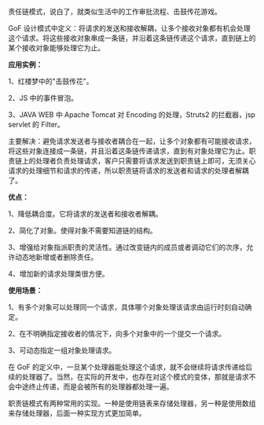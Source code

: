 责任链模式，说白了，就类似生活中的工作审批流程、击鼓传花游戏。

GoF 设计模式中定义：将请求的发送和接收解耦，让多个接收对象都有机会处理这个请求。将这些接收对象串成一条链，并沿着这条链传递这个请求，直到链上的某个接收对象能够处理它为止。

**应用实例：**

1、红楼梦中的"击鼓传花"。 

2、JS 中的事件冒泡。

3、JAVA WEB 中 Apache Tomcat 对 Encoding 的处理，Struts2 的拦截器，jsp servlet 的 Filter。

主要解决：避免请求发送者与接收者耦合在一起，让多个对象都有可能接收请求，将这些对象连接成一条链，并且沿着这条链传递请求，直到有对象处理它为止。职责链上的处理者负责处理请求，客户只需要将请求发送到职责链上即可，无须关心请求的处理细节和请求的传递，所以职责链将请求的发送者和请求的处理者解耦了。

**优点：**

 1、降低耦合度。它将请求的发送者和接收者解耦。

 2、简化了对象。使得对象不需要知道链的结构。

 3、增强给对象指派职责的灵活性。通过改变链内的成员或者调动它们的次序，允许动态地新增或者删除责任。

 4、增加新的请求处理类很方便。

**使用场景：**

 1、有多个对象可以处理同一个请求，具体哪个对象处理该请求由运行时刻自动确定。

 2、在不明确指定接收者的情况下，向多个对象中的一个提交一个请求。

 3、可动态指定一组对象处理请求。



在 GoF 的定义中，一旦某个处理器能处理这个请求，就不会继续将请求传递给后续的处理器了。当然，在实际的开发中，也存在对这个模式的变体，那就是请求不会中途终止传递，而是会被所有的处理器都处理一遍。

职责链模式有两种常用的实现。一种是使用链表来存储处理器，另一种是使用数组来存储处理器，后面一种实现方式更加简单。